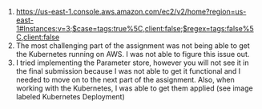 1. https://us-east-1.console.aws.amazon.com/ec2/v2/home?region=us-east-1#Instances:v=3;$case=tags:true%5C,client:false;$regex=tags:false%5C,client:false
2. The most challenging part of the assignment was not being able to get the Kubernetes running on AWS. I was not able to figure this issue out.
3. I tried implementing the Parameter store, however you will not see it in the final submission because I was not able to get it functional and I needed to move on to the next part of the assignment. Also, when working with the Kubernetes, I was able to get them applied (see image labeled Kubernetes Deployment)
